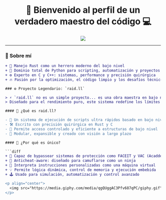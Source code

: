 <h1 align="center">🚀 Bienvenido al perfil de un verdadero maestro del código 💻</h1>

<p align="center">
  <img src="https://readme-typing-svg.herokuapp.com?font=Fira+Code&size=28&pause=1000&color=00FFD9&center=true&vCenter=true&width=800&lines=Experto+en+Rust%2C+C%2C+C%2B%2B+y+Python;Arquitecto+de+sistemas+rápidos+como+el+viento;Fanático+del+rendimiento+y+la+eficiencia;Bienvenido+a+mi+repositorio%21" />
</p>

---

### 🧠 Sobre mí

```diff
+ 🧰 Manejo Rust como un herrero moderno del bajo nivel
+ 🔧 Dominio total de Python para scripting, automatización y proyectos visuales
+ ⚙️ Experto en C y C++: sistemas, performance y precisión quirúrgica
+ 🔥 Pasión por la optimización, el código limpio y los desafíos técnicos

### ⚙️ Proyecto Legendario: `raid.ll`

> ⚡ `raid.ll` no es un simple proyecto... es una obra maestra en bajo nivel.  
> Diseñado para el rendimiento puro, este sistema redefine los límites del control y la ejecución dinámica.

#### 🧬 ¿Qué es raid.ll?

- 🧠 Un sistema de ejecución de scripts ultra rápidos basado en bajo nivel
- 🛠️ Escrito con precisión quirúrgica en Rust y C
- 🔗 Permite acceso controlado y eficiente a estructuras de bajo nivel
- 🧩 Modular, expansible y creado con visión a largo plazo

#### 🚨 ¿Por qué es único?

```diff
+ 🚀 Capaz de bypassear sistemas de protección como FACEIT y VAC (Acaddemicamente)
+ 🦾 Anticheat-aware: diseñado para camuflarse como un ninja
+ 🧬 Interpreta instrucciones personalizadas como una máquina virtual
+ 💡 Permite lógica dinámica, control de memoria y ejecución embebida
+ 🕹️ Usado para simulación, automatización y control avanzado

<p align="center">
  <img src="https://media.giphy.com/media/qgQUggAC3Pfv687qPC/giphy.gif" width="400" alt="Python animation"/>
</p>


